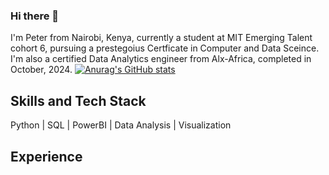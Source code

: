 ### Hi there 👋

I'm Peter from Nairobi, Kenya, currently a student at MIT Emerging Talent cohort 6, pursuing a prestegoius Certficate  in Computer and Data Sceince. I'm also a certified Data Analytics engineer from Alx-Africa, completed in October, 2024. 
[![Anurag's GitHub stats](https://github-readme-stats.vercel.app/api?username=kimaciajnr)](https://github.com/anuraghazra/github-readme-stats)
## Skills and Tech Stack
Python | SQL | PowerBI | Data Analysis | Visualization

## Experience 
<!--
**KimaciaJnr/KimaciaJnr** is a ✨ _special_ ✨ repository because its `README.md` (this file) appears on your GitHub profile.

Here are some ideas to get you started:

- 🔭 I’m currently working on ...
- 🌱 I’m currently learning ...
- 👯 I’m looking to collaborate on ...
- 🤔 I’m looking for help with ...
- 💬 Ask me about ...
- 📫 How to reach me: ...
- 😄 Pronouns: ...
- ⚡ Fun fact: ...
-->
